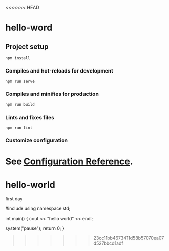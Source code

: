 <<<<<<< HEAD
# hello-word

## Project setup
```
npm install
```

### Compiles and hot-reloads for development
```
npm run serve
```

### Compiles and minifies for production
```
npm run build
```

### Lints and fixes files
```
npm run lint
```

### Customize configuration
See [Configuration Reference](https://cli.vuejs.org/config/).
=======
# hello-world
first day

#include <iostream>
using namespace std;
  
int main()
{
  cout << "hello world" << endl;
  
  system("pause");
  return 0;
}
>>>>>>> 23cc11bb4673411d58b57070ea07d527bbcd1adf
